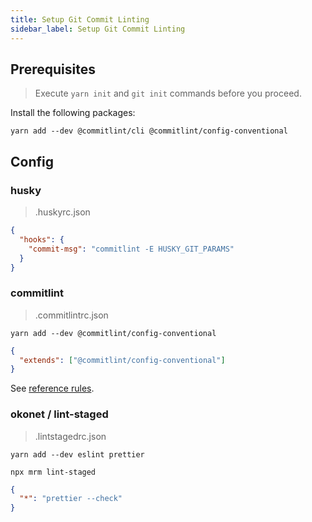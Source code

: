 ```yaml
---
title: Setup Git Commit Linting
sidebar_label: Setup Git Commit Linting
---
```


## Prerequisites

> Execute `yarn init` and `git init` commands before you proceed.

Install the following packages:

```shell
yarn add --dev @commitlint/cli @commitlint/config-conventional
```

## Config

### husky

> .huskyrc.json

```json
{
  "hooks": {
    "commit-msg": "commitlint -E HUSKY_GIT_PARAMS"
  }
}
```

### commitlint

> .commitlintrc.json

```shell
yarn add --dev @commitlint/config-conventional
```

```json
{
  "extends": ["@commitlint/config-conventional"]
}
```

See [reference rules](https://commitlint.js.org/#/reference-rules).

### okonet / lint-staged

> .lintstagedrc.json

```shell
yarn add --dev eslint prettier

npx mrm lint-staged
```

```json
{
  "*": "prettier --check"
}
```
